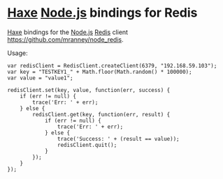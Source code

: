 # [Haxe](http://haxe.org) [Node.js](http://nodejs.org/) bindings for Redis

[Haxe](http://haxe.org) bindings for the [Node.js](http://nodejs.org/) [Redis](http://redis.io/) client https://github.com/mranney/node_redis.


Usage:

	var redisClient = RedisClient.createClient(6379, "192.168.59.103");
	var key = "TESTKEY1_" + Math.floor(Math.random() * 100000);
	var value = "value1";

	redisClient.set(key, value, function(err, success) {
		if (err != null) {
			trace('Err: ' + err);
		} else {
			redisClient.get(key, function(err, result) {
				if (err != null) {
					trace('Err: ' + err);
				} else {
					trace('Success: ' + (result == value));
					redisClient.quit();
				}
			});
		}
	});

